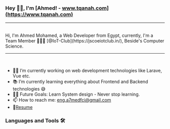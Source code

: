 ### Hey 👋🏽, I'm [Ahmed! - www.tqanah.com](https://www.tqanah.com)  
---

<br/>
Hi, I'm Ahmed Mohamed, a Web Developer from Egypt, currently, I'm a  Team Member 🙍🏽‍♂️ [@IoT-Club](https://jscoeiotclub.in/),  Beside's Computer Science. 

---

<br/>

- 👨‍💻 I’m currently working on web development technologies like Larave, Vue etc.
- 📚 I’m currently learning everything about Frontend and Backend technologies 😅
- 💪🏼 Future Goals: Learn System design - Never stop learning.
- 📫 How to reach me: eng.a7medfci@gmail.com
- 📝[Resume]()

### Languages and Tools 🛠 

<!--
**AhmedMohammed301/AhmedMohammed301** is a ✨ _special_ ✨ repository because its `README.md` (this file) appears on your GitHub profile.

Here are some ideas to get you started:

- 🔭 I’m currently working on ...
- 🌱 I’m currently learning ...
- 👯 I’m looking to collaborate on ...
- 🤔 I’m looking for help with ...
- 💬 Ask me about ...
- 📫 How to reach me: ...
- 😄 Pronouns: ...
- ⚡ Fun fact: ...
-->
